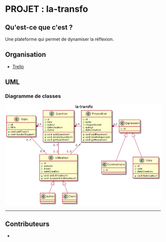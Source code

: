 # PROJET : la-transfo

## Qu'est-ce que c'est ?
Une plateforme qui permet de dynamiser la réflexion.

## Organisation
- [Trello](https://trello.com/b/YxZwMFFv/la-transfo)

## UML
### Diagramme de classes
![Diagramme de classes](uml.png)

---

## Contributeurs
-
